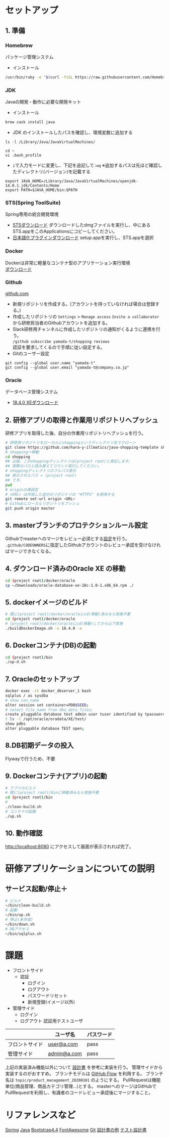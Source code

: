 # セットアップ
## 1. 準備
### Homebrew
パッケージ管理システム
  * インストール
```bash
/usr/bin/ruby -e "$(curl -fsSL https://raw.githubusercontent.com/Homebrew/install/master/install)"
```

### JDK
Javaの開発・動作に必要な開発キット
  * インストール
```bash
brew cask install java
```
  * JDK のインストールしたパスを確認し、環境変数に追加する
```
ls -l /Library/Java/JavaVirtualMachines/
```
```
cd ~
vi .bash_profile
```
  * `i`で入力モードに変更し、下記を追記して`:wq`
※追加するパスは先ほど確認したディレクトリ(バージョン)を記載する
```
export JAVA_HOME=/Library/Java/JavaVirtualMachines/openjdk-14.0.1.jdk/Contents/Home
export PATH=$JAVA_HOME/bin:$PATH
```

### STS(Spring ToolSuite)
Spring専用の統合開発環境
  * [STSダウンロード](https://spring.io/tools)
ダウンロードしたdmgファイルを実行し、中にあるSTS.appをこのApplicationsにコピーしてください。
  * [日本語化プラグインダウンロード](https://mergedoc.osdn.jp)
setup.appを実行し、STS.appを選択

### Docker
Dockerは非常に軽量なコンテナ型のアプリケーション実行環境  
 [ダウンロード](https://www.docker.com/docker-mac)
### Github
 [github.com](https://github.com/)
  * 新規リポジトリを作成する。(アカウントを持っていなければ場合は登録する。)
  * 作成したリポジトリの `Settings` > `Manage access` `Invite a collaborator` から研修担当者のGithubアカウントを追加する。
  * Slack研修用チャンネルに作成したリポジトリの通知がくるように連携を行う。<br>
    `/github subscribe yamada-t/shopping reviews`<br>
    認証を要求してくるので手順に従い設定する。
* Gitのユーザー設定<br>
```base
git config --global user.name "yamada-t"
git config --global user.email "yamada-t@company.co.jp"
```
### Oracle 
データベース管理システム
 * [18.4.0 XEダウンロード](https://www.oracle.com/jp/database/technologies/xe18c-downloads.html)
<!--
### DB作成〜起動

```
cd ../bin 
./1-sysdba.sh
./init-db.sh
```
(失敗したら、時間を置いて、もう一度実行)
```
CREATE TABLESPACE my_data DATAFILE '/u01/app/oracle/oradata/MY_DATA.dbf' SIZE 200M  SEGMENT SPACE MANAGEMENT AUTO;
CREATE USER testuser IDENTIFIED BY "DB_USER_PASSWORD" DEFAULT TABLESPACE my_data TEMPORARY TABLESPACE temp;
GRANT DBA TO testuser ;
quit;
```

```
./sqlplus.sh
```

```
create table STAFF (
    EMP_ID     number primary key,
    STAFF_NAME varchar2(100)
);
insert into STAFF (EMP_ID, STAFF_NAME) values (1, 'TakamotoSan');
commit;
exit
```

```
./clean-build.sh
```

```
./up.sh
```

```
localhost:8080/query
```

!!!!!!!!!!!!!!!!!!!!!!
!!!!!!!!!!!!!!!!!!!!!!
-->
## 2. 研修アプリの取得と作業用リポジトリへプッシュ
研修アプリを取得した後、自分の作業用リポジトリへプッシュを行う。
```bash
# 研修用リポジトリをローカルにshoppingというディレクトリ名でクローン
git clone https://github.com/hara-y-illmatics/java-shopping-template shopping
# shoppingへ移動
cd shopping
## 以後、このshoppingディレクトリは(project root)と表記します。
## 実際のパスと読み替えてコマンド実行してください。
# shoppingディレクトリのフルパス表示
## 表示されたパス = (project root)
## です。
pwd
# originの再設定
# <URL> は作成した自分のリポジトリの "HTTPS" を使用する
git remote set-url origin <URL>
# Githubにローカルリポジトリをプッシュ
git push origin master
```
## 3. masterブランチのプロテクションルール設定
Githubでmasterへのマージをレビュー必須とする[設定](https://drive.google.com/drive/folders/1jwtMsaLBwvPpkmjvfqIdrkwqHWQXjq7k?usp=sharing)を行う。
`.github/CODEOWNERS`に指定したGithubアカウントのレビュー承認を受けなければマージできなくなる。
## 4. ダウンロード済みのOracle XE の移動
```bash
cd (project root)/docker/oracle
cp ~/Downloads/oracle-database-xe-18c-1.0-1.x86_64.rpm ./
```
## 5. dockerイメージのビルド
```bash
# 既に(project root)/docker/oracleにcd(移動)済みなら実施不要
cd (project root)/docker/oracle
# (project root)/docker/oracleにcd(移動)してから以下実施
./buildDockerImage.sh -v 18.4.0 -x
```
## 6. Dockerコンテナ(DB)の起動
```bash
cd (project root)/bin
./up-d.sh
```
## 7. Oracleのセットアップ
```bash
docker exec -it docker_dbserver_1 bash
sqlplus / as sysdba
# show con_name
alter session set container=PDB$SEED;
# select file_name from dba_data_files;
create pluggable database test admin user tuser identified by tpassword file_name_convert = ('/opt/oracle/oradata/XE/pdbseed/', '/opt/oracle/oradata/XE/test/');
! ls -l /opt/oracle/oradata/XE/test/
show pdbs
alter pluggable database TEST open;
```
## 8.DB初期データの投入
Flywayで行うため、不要

## 9. Dockerコンテナ(アプリ)の起動
```bash
# アプリのビルド
# 既に(project root)/binに移動済みなら実施不要
cd (project root)/bin
# 
./clean-build.sh
# コンテナの起動
./up.sh
```
## 10. 動作確認
[http://localhost:8080](http://localhost:8080) にアクセスして画面が表示されれば完了。

# 研修アプリケーションについての説明
<!--
```
~/shopping
├── laradock     # Laradockディレクトリ(docker~系のコマンドはここで実行)
├── .laradock    # データディレクトリ(MySQLのデータベースはここに保存)
└── application  # プロジェクトディレクトリ(機能追加はここに対して行う)
```
-->
## サービス起動/停止＋
```bash
# ビルド
~/bin/clean-build.sh
# 起動
~/bin/up.sh
# 停止(未作成)
~/bin/down.sh
# DBアクセス
~/bin/sqlplus.sh
```
# 課題
* フロントサイド
  * 認証
    * ログイン
    * ログアウト
    * パスワードリセット
    * 新規登録(イメージ以外)
* 管理サイド
  * ログイン
  * ログアウト
認証用テストユーザ

| |ユーザ名|パスワード|
|------|------|------|
|フロントサイド|user@a.com|pass|
|管理サイド|admin@a.com|pass|

上記の実装済み機能以外について [設計書](https://drive.google.com/drive/folders/1VRGeN6YdkE5EmyPEBiIkk0y2TneF3RH2?usp=sharing) を参考に実装を行う。
管理サイドから実装するのがおすすめ。
ブランチモデルは [GitHub Flow](https://tracpath.com/bootcamp/learning_git_github_flow.html) を利用する。
ブランチ名は `topic/product_management_20200101` のようにする。
PullRequestは機能単位(商品管理、商品カテゴリ管理...)とする。
masterへのマージはGitHubでPullRequestを利用し、有識者のコードレビュー承認後にマージすること。
# リファレンスなど
[Spring](https://spring.pleiades.io)
[Java](https://kazurof.github.io/GoogleJavaStyle-ja/)
[Bootstrap4.4](https://getbootstrap.com/docs/4.4/getting-started/introduction/)
[FontAwesome](https://fontawesome.com/)
[Git](https://git-scm.com/book/ja/v2)
[設計書の例](https://pm-rasinban.com/bd-write)
[テスト設計書](https://docs.google.com/spreadsheets/d/1eAcfaLHgvd0X8Bomp7Be1qAVlkXLonyHEdmTw5qP91s/edit?usp=sharing)
